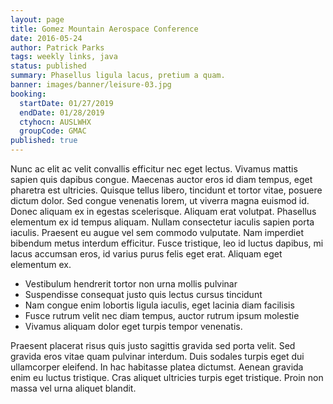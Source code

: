 ```yaml
---
layout: page
title: Gomez Mountain Aerospace Conference
date: 2016-05-24
author: Patrick Parks
tags: weekly links, java
status: published
summary: Phasellus ligula lacus, pretium a quam.
banner: images/banner/leisure-03.jpg
booking:
  startDate: 01/27/2019
  endDate: 01/28/2019
  ctyhocn: AUSLWHX
  groupCode: GMAC
published: true
---
```

Nunc ac elit ac velit convallis efficitur nec eget lectus. Vivamus mattis sapien quis dapibus congue. Maecenas auctor eros id diam tempus, eget pharetra est ultricies. Quisque tellus libero, tincidunt et tortor vitae, posuere dictum dolor. Sed congue venenatis lorem, ut viverra magna euismod id. Donec aliquam ex in egestas scelerisque. Aliquam erat volutpat. Phasellus elementum ex id tempus aliquam. Nullam consectetur iaculis sapien porta iaculis. Praesent eu augue vel sem commodo vulputate. Nam imperdiet bibendum metus interdum efficitur. Fusce tristique, leo id luctus dapibus, mi lacus accumsan eros, id varius purus felis eget erat. Aliquam eget elementum ex.

* Vestibulum hendrerit tortor non urna mollis pulvinar
* Suspendisse consequat justo quis lectus cursus tincidunt
* Nam congue enim lobortis ligula iaculis, eget lacinia diam facilisis
* Fusce rutrum velit nec diam tempus, auctor rutrum ipsum molestie
* Vivamus aliquam dolor eget turpis tempor venenatis.

Praesent placerat risus quis justo sagittis gravida sed porta velit. Sed gravida eros vitae quam pulvinar interdum. Duis sodales turpis eget dui ullamcorper eleifend. In hac habitasse platea dictumst. Aenean gravida enim eu luctus tristique. Cras aliquet ultricies turpis eget tristique. Proin non massa vel urna aliquet blandit.
